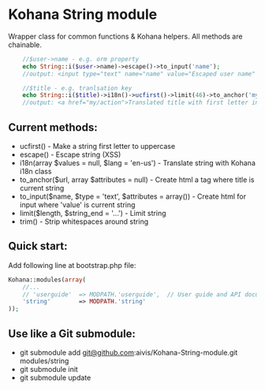 Kohana String module
====================

Wrapper class for common functions & Kohana helpers.
All methods are chainable.

```php
    //$user->name - e.g. orm property
    echo String::i($user->name)->escape()->to_input('name');
    //output: <input type="text" name="name" value="Escaped user name" />

    //$title - e.g. tranlsation key
    echo String::i($title)->i18n()->ucfirst()->limit(46)->to_anchor('my/action');
    //output: <a href="my/action">Translated title with first letter in upperca...</a>
```

Current methods:
----------------

* ucfirst() - Make a string first letter to uppercase
* escape()  - Escape string (XSS)
* i18n(array $values = null, $lang = 'en-us')   - Translate string with Kohana i18n class
* to_anchor($url, array $attributes = null)     - Create html a tag where title is current string
* to_input($name, $type = 'text', $attributes = array()) - Create html for input where 'value' is current string
* limit($length, $string_end = '...') - Limit string
* trim() - Strip whitespaces around string

Quick start:
------------
Add following line at bootstrap.php file:
```php
Kohana::modules(array(
	//...
	// 'userguide'  => MODPATH.'userguide',  // User guide and API documentation
	'string'		=> MODPATH.'string'
));
```


Use like a Git submodule:
-------------------------
* git submodule add git@github.com:aivis/Kohana-String-module.git modules/string
* git submodule init
* git submodule update

